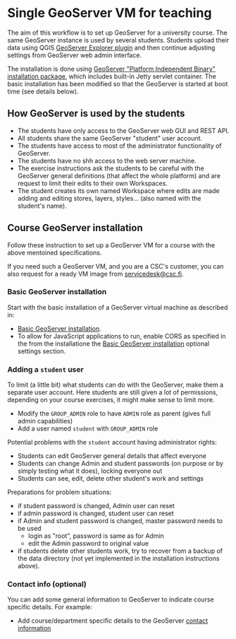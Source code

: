 # Single GeoServer VM for teaching
The aim of this workflow is to set up GeoServer for a university course. The same GeoServer instance is used by several students. Students upload their data using QGIS [GeoServer Explorer plugin](https://plugins.qgis.org/plugins/geoserverexplorer/) and then continue adjusting settings from GeoServer web admin interface.

The installation is done using [GeoServer "Platform Independent Binary" installation package](http://geoserver.org/release/stable/), which includes built-in Jetty servlet container. The basic installation has been modified so that the GeoServer is started at boot time (see details below).

## How GeoServer is used by the students
- The students have only access to the GeoServer web GUI and REST API.
- All students share the same GeoServer "student" user account.
- The students have access to most of the administrator functionality of GeoServer.
- The students have no shh access to the web server machine.
- The exercise instructions ask the students to be careful with the GeoServer general definitions (that affect the whole platform) and are request to limit their edits to their own Workspaces.
- The student creates its own named Workspace where edits are made adding and editing stores, layers, styles... (also named with the student's name).

## Course GeoServer installation
Follow these instruction to set up a GeoServer VM for a course with the above mentoined specifications.

If you need such a GeoServer VM, and you are a CSC's customer,  you can also request for a ready VM image from servicedesk@csc.fi.


### Basic GeoServer installation
Start with the basic installation of a GeoServer virtual machine as described in:
- [Basic GeoServer installation](basic_geoserver_jetty.md).
- To allow for JavaScript applications to run, enable CORS as specified in the  from the installatione the [Basic GeoServer installation](basic_geoserver_jetty.md) optional settings section.

### Adding a `student` user
To limit (a little bit) what students can do with the GeoServer, make them a separate user account. Here students are still given a lot of permissions, depending on your course exercises, it might make sense to limit more.
- Modify the `GROUP_ADMIN` role to have `ADMIN` role as parent (gives full admin capabilities)
- Add a user named `student` with `GROUP_ADMIN` role

Potential problems with the `student` account having administrator rights:
- Students can edit GeoServer general details that affect everyone
- Students can change Admin and student passwords (on purpose or by simply testing what it does), locking everyone out
- Students can see, edit, delete other student's work and settings

Preparations for problem situations:
- if student password is changed, Admin user can reset
- if admin password is changed, student user can reset
- if Admin and student password is changed, master password needs to be used
  - login as "root", password is same as for Admin
  - edit the Admin password to original value
- if students delete other students work, try to recover from a backup of the data directory (not yet implemented in the installation instructions above).

### Contact info (optional)
You can add some general information to GeoServer to indicate course specific details. For example:
- Add course/department specific details to the GeoServer [contact information](http://docs.geoserver.org/stable/en/user/configuration/contact.html)
